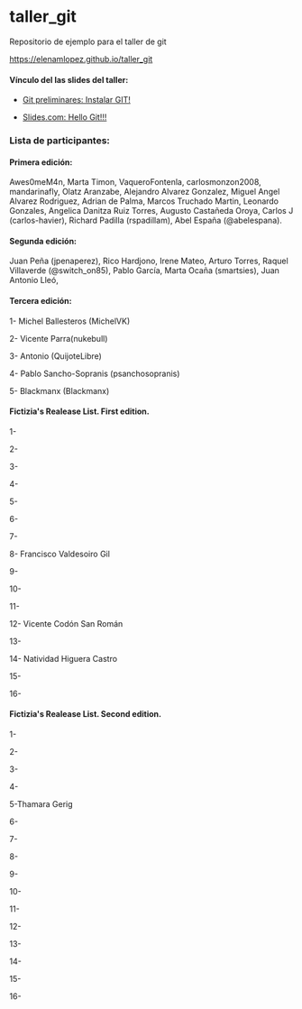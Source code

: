 # taller_git
Repositorio de ejemplo para el taller de git

 https://elenamlopez.github.io/taller_git

#### Vínculo del las slides del taller:
- [Git preliminares: Instalar GIT!](https://slides.com/elenam-lopez/taller-de-introduccion-a-git-y-github)

- [Slides.com: Hello Git!!!](https://slides.com/elenam-lopez/no-liarla-parda-con-git-x-2)


### Lista de participantes:
#### Primera edición:

Awes0meM4n,
Marta Timon,
VaqueroFontenla,
carlosmonzon2008,
mandarinafly,
Olatz Aranzabe,
Alejandro Alvarez Gonzalez,
Miguel Angel Alvarez Rodriguez,
Adrian de Palma,
Marcos Truchado Martin,
Leonardo Gonzales,
Angelica Danitza Ruiz Torres,
Augusto Castañeda Oroya,
Carlos J (carlos-havier),
Richard Padilla (rspadillam),
Abel España (@abelespana).


#### Segunda edición:
Juan Peña (jpenaperez),
Rico Hardjono,
Irene Mateo,
Arturo Torres,
Raquel Villaverde (@switch_on85),
Pablo García,
Marta Ocaña (smartsies),
Juan Antonio Lleó,

#### Tercera edición:
1- Michel Ballesteros (MichelVK)

2- Vicente Parra(nukebull)

3- Antonio (QuijoteLibre)

4- Pablo Sancho-Sopranis (psanchosopranis)

5- Blackmanx (Blackmanx)

 #### Fictizia's Realease List. First edition.
1-

2-

3-

4-

5-

6-

7-

8- Francisco Valdesoiro Gil

9-

10-

11-

12- Vicente Codón San Román

13-

14- Natividad Higuera Castro

15-

16-

 #### Fictizia's Realease List. Second edition.

1-

2-

3-

4-

5-Thamara Gerig

6-

7-

8- 

9-

10-

11-

12- 

13-

14- 

15-

16-


